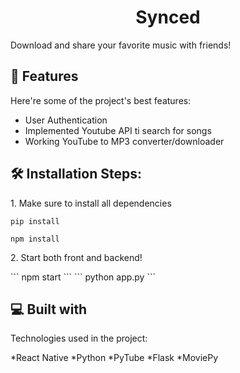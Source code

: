 <h1 align="center" id="title">Synced</h1>

<p id="description">Download and share your favorite music with friends!</p>

  
  
<h2>🧐 Features</h2>

Here're some of the project's best features:

*   User Authentication
*   Implemented Youtube API ti search for songs 
*   Working YouTube to MP3 converter/downloader


<h2>🛠️ Installation Steps:</h2>

<p>1. Make sure to install all dependencies</p>

```
pip install
```
```
npm install
```


<p>2. Start both front and backend!</p>
```
npm start
```
```
python app.py
```

  
  
<h2>💻 Built with</h2>

Technologies used in the project:

*React Native
*Python
*PyTube
*Flask
*MoviePy

